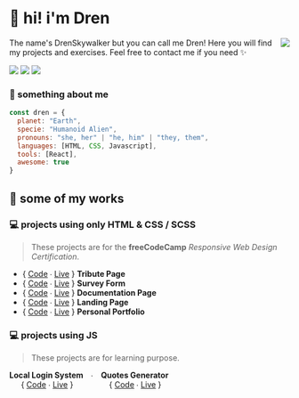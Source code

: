 # 🥑 hi! i'm Dren

<img src="https://panels-images.twitch.tv/panel-105891320-image-141c8118-2eb5-475a-a6e5-e86fff50b98d" align="right">

The name's DrenSkywalker but you can call me Dren! Here you will find my projects and exercises. Feel free to contact me if you need ✨

<img src="https://img.shields.io/badge/animals-green?style=flat&logo=furrynetwork&logoColor=white"> <img src="https://img.shields.io/badge/psychology-ff69b4?style=flat&logo=octopusdeploy&logoColor=white"> <img src="https://img.shields.io/badge/gamer-red?style=flat&logo=retroarch&logoColor=white">



### 💫 something about me

```Javascript
const dren = {
  planet: "Earth",
  specie: "Humanoid Alien",
  pronouns: "she, her" | "he, him" | "they, them",
  languages: [HTML, CSS, Javascript],
  tools: [React],
  awesome: true
}
```
  
## 🚀 some of my works

### 💻 projects using only HTML & CSS / SCSS
> These projects are for the **freeCodeCamp** *Responsive Web Design Certification*.

* { [Code](https://github.com/DrenSkywalker/tribute_page) ∙ [Live](https://drenskywalker.github.io/tribute_page/) } **Tribute Page**
* { [Code](https://github.com/DrenSkywalker/survey_form) ∙ [Live](https://drenskywalker.github.io/survey_form/) } **Survey Form**
* { [Code](https://github.com/DrenSkywalker/documentation_page) ∙ [Live](https://drenskywalker.github.io/documentation_page/) } **Documentation Page**
* { [Code](https://github.com/DrenSkywalker/landing_page) ∙ [Live](https://drenskywalker.github.io/landing_page/) } **Landing Page**
* { [Code](https://github.com/DrenSkywalker/personal_portfolio) ∙ [Live](https://drenskywalker.github.io/personal_portfolio/) } **Personal Portfolio**


### 💻 projects using JS
> These projects are for learning purpose.

**Local Login System**      ∙      **Quotes Generator**  
         { [Code](https://github.com/DrenSkywalker/local-login-system) ∙ [Live](https://drenskywalker.github.io/local-login-system/) }                          
{ [Code](https://github.com/DrenSkywalker/quotes-generator) ∙ [Live](https://drenskywalker.github.io/quotes-generator/) }
